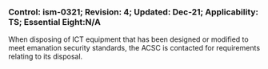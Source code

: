 ### Control: ism-0321; Revision: 4; Updated: Dec-21; Applicability: TS; Essential Eight:N/A
<p>When disposing of ICT equipment that has been designed or modified to meet emanation security standards, the ACSC is contacted for requirements relating to its disposal.</p>